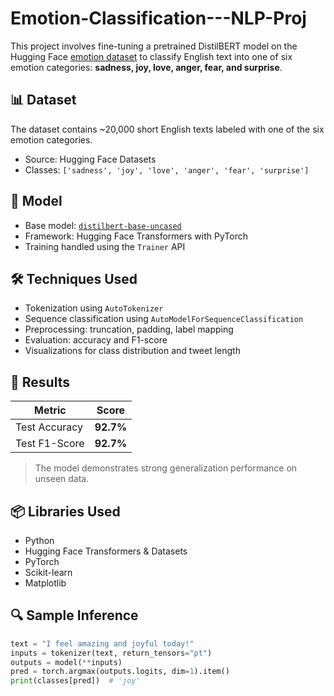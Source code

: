 # Emotion-Classification---NLP-Proj

This project involves fine-tuning a pretrained DistilBERT model on the Hugging Face [emotion dataset](https://huggingface.co/datasets/emotion) to classify English text into one of six emotion categories: **sadness, joy, love, anger, fear, and surprise**.

## 📊 Dataset

The dataset contains ~20,000 short English texts labeled with one of the six emotion categories.

- Source: Hugging Face Datasets
- Classes: `['sadness', 'joy', 'love', 'anger', 'fear', 'surprise']`

## 🧠 Model

- Base model: [`distilbert-base-uncased`](https://huggingface.co/distilbert-base-uncased)
- Framework: Hugging Face Transformers with PyTorch
- Training handled using the `Trainer` API

## 🛠️ Techniques Used

- Tokenization using `AutoTokenizer`
- Sequence classification using `AutoModelForSequenceClassification`
- Preprocessing: truncation, padding, label mapping
- Evaluation: accuracy and F1-score
- Visualizations for class distribution and tweet length

## 🏁 Results

| Metric       | Score     |
|--------------|-----------|
| Test Accuracy| **92.7%** |
| Test F1-Score| **92.7%** |

> The model demonstrates strong generalization performance on unseen data.

## 📦 Libraries Used

- Python
- Hugging Face Transformers & Datasets
- PyTorch
- Scikit-learn
- Matplotlib

## 🔍 Sample Inference

```python
text = "I feel amazing and joyful today!"
inputs = tokenizer(text, return_tensors="pt")
outputs = model(**inputs)
pred = torch.argmax(outputs.logits, dim=1).item()
print(classes[pred])  # 'joy'
